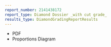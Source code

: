 ```yaml
---
report_number: 2141438172
report_type: Diamond Dossier _with cut grade_
results_type: DiamondGradingReportResults
---
```


* PDF
* Proportions Diagram